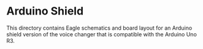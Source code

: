 # Arduino Shield

This directory contains Eagle schematics and board layout for an Arduino shield version of the voice changer that is compatible with the Arduino Uno R3.
